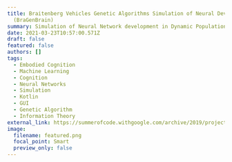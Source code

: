 ```yaml
---
title: Braitenberg Vehicles Genetic Algorithms Simulation of Neural Development
  (BraGenBrain)
summary: Simulation of Neural Network development in Dynamic Population simulation
date: 2021-03-23T10:57:00.571Z
draft: false
featured: false
authors: []
tags:
  - Embodied Cognition
  - Machine Learning
  - Cognition
  - Neural Networks
  - Simulation
  - Kotlin
  - GUI
  - Genetic Algorithm
  - Information Theory
external_link: https://summerofcode.withgoogle.com/archive/2019/projects/6233682145181696/
image:
  filename: featured.png
  focal_point: Smart
  preview_only: false
---
```

